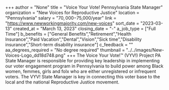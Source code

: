 +++
author = "None"
title = "Voice Your Vote! Pennsylvania State Manager"
organization = "New Voices for Reproductive Justice"
location = "Pennsylvania"
salary = "$70,000-$75,000/year"
link = "https://www.newworkingmajority.com/new-voices"
sort_date = "2023-03-13"
created_at = "March 13, 2023"
closing_date = "-"
a_job_type = ["Full Time"]
b_benefits = ["General Benefits","Retirement","Health Insurance","Paid Vacation","Dental","Vision","Sick time","Disability insurance","Short-term disability insurance"]
c_feedback = ""
aa_degrees_required = "No degree required"
thumbnail = "../../images/New-Voices-Logo_dd18d748.png"
+++
The Voice Your Vote!™ (VYV!) Project PA State Manager is responsible for providing key leadership in implementing our voter engagement program in Pennsylvania to build power among Black women, femmes, girls and folx who are either unregistered or infrequent voters. The VYV! State Manager is key in connecting this voter base to the local and the national Reproductive Justice movement.